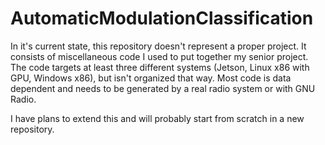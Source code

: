 # AutomaticModulationClassification

In it's current state, this repository doesn't represent a proper project. It consists of miscellaneous code I used to put together my senior project. The code targets at least three different systems (Jetson, Linux x86 with GPU, Windows x86), but isn't organized that way. Most code is data dependent and needs to be generated by a real radio system or with GNU Radio. 

I have plans to extend this and will probably start from scratch in a new repository.
